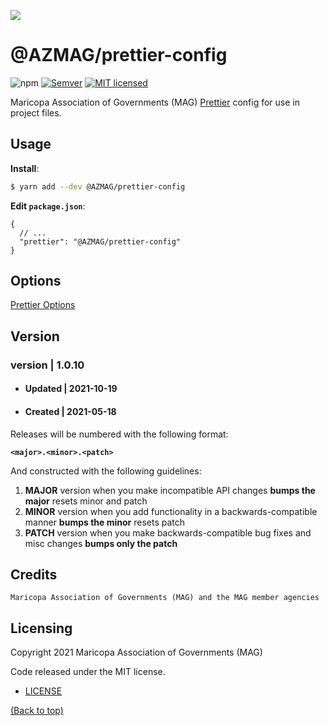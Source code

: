 ![](http://geo.azmag.gov/maps/readonaz/app/resources/img/maglogo_black.png)

# @AZMAG/prettier-config

![npm](https://img.shields.io/npm/v/prettier-config)
[![Semver](http://img.shields.io/SemVer/2.0.0.png)](https://shields.io/)
[![MIT licensed](https://img.shields.io/badge/license-MIT-blue.svg)](https://opensource.org/licenses/MIT)

Maricopa Association of Governments (MAG) [Prettier](https://prettier.io) config for use in project files.

## Usage

**Install**:

```bash
$ yarn add --dev @AZMAG/prettier-config
```

**Edit `package.json`**:

```jsonc
{
  // ...
  "prettier": "@AZMAG/prettier-config"
}
```
## Options
[Prettier Options](https://prettier.io/docs/en/options.html) 

## Version

### version | 1.0.10

- #### Updated | 2021-10-19
- #### Created | 2021-05-18

Releases will be numbered with the following format:

**`<major>.<minor>.<patch>`**

And constructed with the following guidelines:

1. **MAJOR** version when you make incompatible API changes **bumps the major** resets minor and patch
2. **MINOR** version when you add functionality in a backwards-compatible manner **bumps the minor** resets patch
3. **PATCH** version when you make backwards-compatible bug fixes and misc changes **bumps only the patch**

## Credits

`Maricopa Association of Governments (MAG) and the MAG member agencies`

## Licensing

Copyright 2021 Maricopa Association of Governments (MAG)

Code released under the MIT license.

- [LICENSE](LICENSE)

[(Back to top)](#azmagprettier-config)

